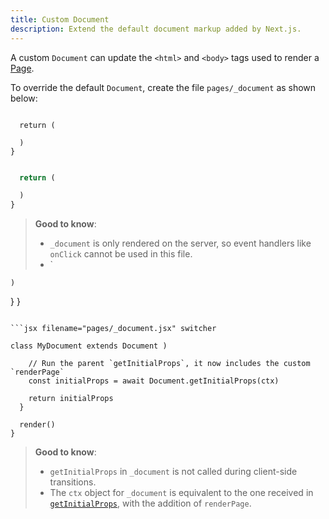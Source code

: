 ```yaml
---
title: Custom Document
description: Extend the default document markup added by Next.js.
---
```


A custom `Document` can update the `<html>` and `<body>` tags used to render a [Page](/docs/pages/building-your-application/routing/pages-and-layouts).

To override the default `Document`, create the file `pages/_document` as shown below:

```tsx filename="pages/_document.tsx" switcher

  return (

  )
}
```

```jsx filename="pages/_document.jsx" switcher

  return (

  )
}
```

> **Good to know**:
>
> - `_document` is only rendered on the server, so event handlers like `onClick` cannot be used in this file.
> - `

    )

}
}

````

```jsx filename="pages/_document.jsx" switcher

class MyDocument extends Document )

    // Run the parent `getInitialProps`, it now includes the custom `renderPage`
    const initialProps = await Document.getInitialProps(ctx)

    return initialProps
  }

  render()
}

````

> **Good to know**:
>
> - `getInitialProps` in `_document` is not called during client-side transitions.
> - The `ctx` object for `_document` is equivalent to the one received in [`getInitialProps`](/docs/pages/api-reference/functions/get-initial-props#context-object), with the addition of `renderPage`.
